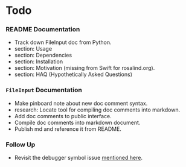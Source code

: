 Todo
====

### README Documentation
- Track down FileInput doc from Python.
- section: Usage
- section: Dependencies
- section: Installation
- section: Motivation (missing from Swift for rosalind.org).
- section: HAQ (Hypothetically Asked Questions)

### `FileInput` Documentation
- Make pinboard note about new doc comment syntax.
- research: Locate tool for compiling doc comments into markdown.
- Add doc comments to public interface.
- Compile doc comments into markdown document.
- Publish md and reference it from README.

### Follow Up
- Revisit the debugger symbol issue [mentioned here](https://devforums.apple.com/message/1023288#1023288).

